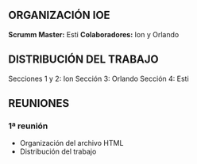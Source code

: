## ORGANIZACIÓN IOE
**Scrumm Master:** Esti
**Colaboradores:** Ion y Orlando

## DISTRIBUCIÓN DEL TRABAJO
Secciones 1 y 2: Ion
Sección 3: Orlando
Sección 4: Esti

## REUNIONES
### 1ª reunión
- Organización del archivo HTML 
- Distribución del trabajo